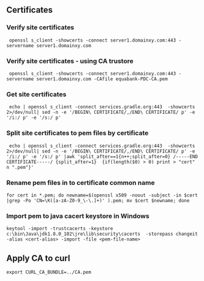 ## Certificates

### Verify site certificates  
```console
 openssl s_client -showcerts -connect server1.domainxy.com:443 -servername server1.domainxy.com
```

### Verify site certificates - using CA trustore   
```console
 openssl s_client -showcerts -connect server1.domainxy.com:443 -servername server1.domainxy.com -CAfile equabank-PDC-CA.pem
```


### Get site certificates  
```console
 echo | openssl s_client -connect services.gradle.org:443  -showcerts  2>/dev/null| sed -n -e '/BEGIN\ CERTIFICATE/,/END\ CERTIFICATE/ p' -e  '/i:/ p' -e '/s:/ p'
```

### Split site certificates to pem files by certificate  
```console
 echo | openssl s_client -connect services.gradle.org:443  -showcerts  2>/dev/null| sed -n -e '/BEGIN\ CERTIFICATE/,/END\ CERTIFICATE/ p' -e  '/i:/ p' -e '/s:/ p' |awk 'split_after==1{n++;split_after=0} /-----END CERTIFICATE-----/ {split_after=1}  {if(length($0) > 0) print > "cert" n ".pem"}'
```

### Rename pem files in to certificate common name  
```console
for cert in *.pem; do newname=$(openssl x509 -noout -subject -in $cert |grep -Po 'CN=\K([a-zA-Z0-9_\-\.]+)' ).pem; mv $cert $newname; done
```

### Import pem to java cacert keystore in Windows 
```console
keytool -import -trustcacerts -keystore c:\bin\Java\jdk1.8.0_102\jre\lib\security\cacerts  -storepass changeit -alias <cert-alias> -import -file <pem-file-name>
```

 

## Apply CA to curl 
```console
export CURL_CA_BUNDLE=../CA.pem
```
  
